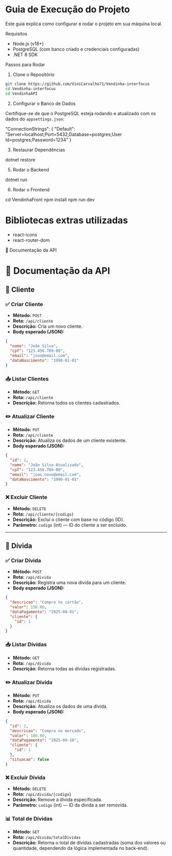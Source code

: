 # Guia de Execução do Projeto

Este guia explica como configurar e rodar o projeto em sua máquina local.

Requisitos

- Node.js (v18+)
- PostgreSQL (com banco criado e credenciais configuradas)
- .NET 8 SDK

Passos para Rodar

1. Clone o Repositório

```bash
git clone https://github.com/ViniCarvalho71/Vendinha-interfocus
cd Vendinha-interfocus
cd VendinhaAPI
```

2. Configurar o Banco de Dados

Certifique-se de que o PostgreSQL esteja rodando e atualizado com os dados do `appsettings.json`:

"ConnectionStrings": {
  "Default": "Server=localhost;Port=5432;Database=postgres;User Id=postgres;Password=1234"
}

3. Restaurar Dependências

dotnet restore

5. Rodar o Backend

dotnet run

6. Rodar o Frontend 

cd VendinhaFront
npm install
npm run dev

# Bibliotecas extras utilizadas

- react-icons
- react-router-dom


📘 Documentação da API
# 📘 Documentação da API

## 🔹 Cliente

### ✅ Criar Cliente
- **Método:** `POST`
- **Rota:** `/api/cliente`
- **Descrição:** Cria um novo cliente.
- **Body esperado (JSON):**
```json
{
  "nome": "João Silva",
  "cpf": "123.456.789-00",
  "email": "joao@email.com",
  "dataNascimento": "1990-01-01"
}
```

### 📥 Listar Clientes
- **Método:** `GET`
- **Rota:** `/api/cliente`
- **Descrição:** Retorna todos os clientes cadastrados.

### ✏️ Atualizar Cliente
- **Método:** `PUT`
- **Rota:** `/api/cliente`
- **Descrição:** Atualiza os dados de um cliente existente.
- **Body esperado (JSON):**
```json
{
  "id": 1,
  "nome": "João Silva Atualizado",
  "cpf": "123.456.789-00",
  "email": "joao.novo@email.com",
  "dataNascimento": "1990-01-01"
}
```

### ❌ Excluir Cliente
- **Método:** `DELETE`
- **Rota:** `/api/cliente/{codigo}`
- **Descrição:** Exclui o cliente com base no código (ID).
- **Parâmetro:** `codigo` (int) — ID do cliente a ser excluído.

---

## 🔸 Dívida

### ✅ Criar Dívida
- **Método:** `POST`
- **Rota:** `/api/divida`
- **Descrição:** Registra uma nova dívida para um cliente.
- **Body esperado (JSON):**
```json
{
  "descricao": "Compra no cartão",
  "valor": 150.00,
  "dataPagamento": "2025-08-01",
  "cliente": {
    "id": 1
  }
}
```

### 📥 Listar Dívidas
- **Método:** `GET`
- **Rota:** `/api/divida`
- **Descrição:** Retorna todas as dívidas registradas.

### ✏️ Atualizar Dívida
- **Método:** `PUT`
- **Rota:** `/api/divida`
- **Descrição:** Atualiza os dados de uma dívida.
- **Body esperado (JSON):**
```json
{
  "id": 2,
  "descricao": "Compra no mercado",
  "valor": 180.00,
  "dataPagamento": "2025-08-10",
  "cliente": {
    "id": 1
  },
  "situacao": false
}
```

### ❌ Excluir Dívida
- **Método:** `DELETE`
- **Rota:** `/api/divida/{codigo}`
- **Descrição:** Remove a dívida especificada.
- **Parâmetro:** `codigo` (int) — ID da dívida a ser removida.

### 📊 Total de Dívidas
- **Método:** `GET`
- **Rota:** `/api/divida/totalDividas`
- **Descrição:** Retorna o total de dívidas cadastradas (soma dos valores ou quantidade, dependendo da lógica implementada no back-end).
